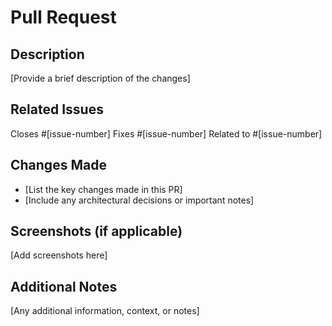 # Pull Request

## Description

[Provide a brief description of the changes]

## Related Issues

Closes #[issue-number]
Fixes #[issue-number]
Related to #[issue-number]

## Changes Made

- [List the key changes made in this PR]
- [Include any architectural decisions or important notes]

## Screenshots (if applicable)

[Add screenshots here]

## Additional Notes

[Any additional information, context, or notes]
